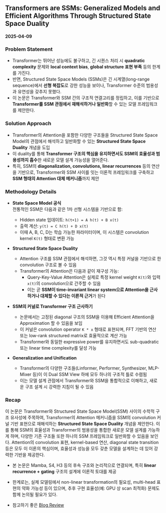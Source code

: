 ## Transformers are SSMs: Generalized Models and Efficient Algorithms Through Structured State Space Duality  
#### 2025-04-09  

### Problem Statement  
- Transformer는 뛰어난 성능에도 불구하고, 긴 시퀀스 처리 시 **quadratic complexity** 문제와 **local context bias**, **global structure 표현 부족** 등의 한계를 가진다.  
- 반면, Structured State Space Models (SSMs)은 긴 시계열(long-range sequence)에서 **선형 복잡도**로 강한 성능을 보이나, Transformer 수준의 범용성과 유연성을 갖추지 못했다.  
- 이 논문은 Transformer와 SSM 간의 구조적 연결고리를 정립하고, 이를 기반으로 **Transformer를 SSM 관점에서 재해석하거나 일반화**할 수 있는 모델 프레임워크를 제안한다.  

### Solution Approach  
- Transformer의 Attention을 포함한 다양한 구조들을 Structured State Space Model의 관점에서 해석하고 일반화할 수 있는 **Structured State Space Duality** 개념을 도입  
- 이 duality를 통해 **Transformer 구조의 핵심을 유지하면서도 SSM의 효율성과 범용성까지 흡수**한 새로운 모델 설계 가능성을 열어준다.  
- 특히, SSM의 **diagonalization, convolutions, linear recurrences** 등의 연산을 기반으로, Transformer와 SSM 사이를 잇는 이론적 프레임워크를 구축하고 **SSM 형태의 Attention 대체 메커니즘**까지 제안  

### Methodology Details  
- **State Space Model 공식**  
  전통적인 SSM은 다음과 같은 1차 선형 시스템을 기반으로 함:  
  - Hidden state 업데이트: `h(t+1) = A h(t) + B x(t)`  
  - 출력 계산: `y(t) = C h(t) + D x(t)`  
  - 이때 A, B, C, D는 학습 가능한 파라미터이며, 이 시스템은 convolution kernel `K(t)` 형태로 변환 가능  

- **Structured State Space Duality**  
  - Attention 구조를 SSM 관점에서 해석하면, 그것 역시 특정 커널을 기반으로 한 convolution 구조로 볼 수 있음  
  - Transformer의 Attention은 다음과 같이 재구성 가능:
    - Query-Key-Value Attention은 실제로 특정 kernel weight `K(t)`와 입력 `x(t)`의 convolution으로 간주할 수 있음
    - 이는 곧 **SSM이 time-invariant linear system으로 Attention을 근사하거나 대체할 수 있다는 이론적 근거**가 된다  

- **SSM의 커널로 Transformer 구조 근사하기**  
  - 논문에서는 고정된 diagonal 구조의 SSM을 이용해 Efficient Attention을 Approximation 할 수 있음을 보임  
  - 이 커널은 convolution operator `K * x` 형태로 표현되며, FFT 기반의 연산 또는 low-rank structured matrix로 효율적으로 계산 가능  
  - Transformer와 동일한 expressive power를 유지하면서도 sub-quadratic 또는 linear time complexity를 달성 가능  

- **Generalization and Unification**  
  - Transformer의 다양한 구조들(Linformer, Performer, Synthesizer, MLP-Mixer 등)이 이 Dual SSM View 하에 모두 하나의 구조적 틀로 수렴됨  
  - 이는 모델 설계 관점에서 Transformer와 SSM을 통합적으로 이해하고, 새로운 구조 설계 시 강력한 지침이 될 수 있음  

### Recap  
이 논문은 Transformer와 Structured State Space Model(SSM) 사이의 수학적 구조 유사성에 주목하여, Transformer의 Attention 메커니즘을 SSM의 convolution 커널 기반 표현으로 재해석하는 **Structured State Space Duality** 개념을 제안한다. 이를 통해 SSM의 효율성과 Transformer의 범용성을 통합한 새로운 모델 설계를 가능하게 하며, 다양한 기존 구조들 또한 하나의 SSM 프레임워크로 일반화할 수 있음을 보인다. Attention의 convolution 표현, kernel-based 연산, diagonal state transition 등은 모두 이 이론의 핵심이며, 효율성과 성능을 모두 갖춘 모델을 설계하는 데 있어 강력한 기반을 제공한다.  

- 본 논문은 Mamba, S4, H3 등의 후속 구조와 논리적으로 연결되며, 특히 **linear recurrence + gating** 구조의 설계에 이론적 토대를 제공  
- 한계로는, 실제 모델링에서 non-linear transformation의 필요성, multi-head 표현의 약화 가능성 등이 있으며, 추후 구현 효율성(예: GPU 상 scan 최적화) 문제도 함께 논의될 필요가 있다.

- 참고하기 좋은 [Blog Review](https://velog.io/@euisuk-chung/Paper-Review-Transformers-are-SSMs-Generalized-Models-and-Efficient-Algorithms-Through-Structured-State-Space-Duality)
